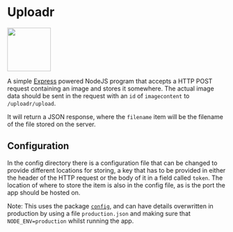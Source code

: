 # Uploadr

<img src="https://dcatcher.me/assets/uploadr.svg" width="100px">

A simple [Express](https://expressjs.com/) powered NodeJS program that accepts a HTTP POST request containing an image and stores it somewhere.
The actual image data should be sent in the request with an `id` of `imagecontent` to `/uploadr/upload`.

It will return a JSON response, where the `filename` item will be the filename of the file stored on the server.

## Configuration
In the config directory there is a configuration file that can be changed to provide different locations for storing, a key that has to be provided in either the header of the HTTP request or the body of it in a field called `token`. The location of where to store the item is also in the config file, as is the port the app should be hosted on.

Note: This uses the package [`config`](https://www.npmjs.com/package/config), and can have details overwritten in production by using a file `production.json` and making sure that `NODE_ENV=production` whilst running the app.
